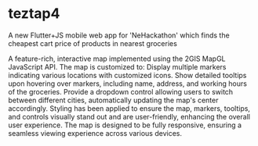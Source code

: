# teztap4

A new Flutter+JS mobile web app for 'NeHackathon' which finds the cheapest cart price of products in nearest groceries 

A feature-rich, interactive map implemented using the 2GIS MapGL JavaScript API. The map is customized to:
Display multiple markers indicating various locations with customized icons.
Show detailed tooltips upon hovering over markers, including name, address, and working hours of the groceries.
Provide a dropdown control allowing users to switch between different cities, automatically updating the map's center accordingly.
Styling has been applied to ensure the map, markers, tooltips, and controls visually stand out and are user-friendly, enhancing the overall user experience. The map is designed to be fully responsive, ensuring a seamless viewing experience across various devices.
